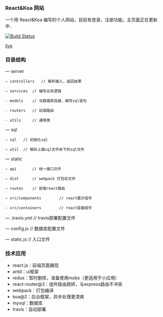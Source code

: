 ### React&Koa 网站
一个用 React&Koa 编写的个人网站，目前有登录，注册功能。主页面正在更新中..

[![Build Status](https://www.travis-ci.org/gatinul/My-Site.svg?branch=master)](https://travis-ci.org/gatinul/My-Site)

[live](http://gatinul.org:7001)

### 目录结构

— server 

	— controllers	// 解析输入，返回结果

	— services	// 编写业务逻辑
	
	- models	// 与数据库连接，编写sql语句

	- routers	// 后端路由

	- utils		// 通用类

— sql

	— sql	// 初始化sql

	— util	// 解析上面sql文件夹下的sql文件

— static

	— api		// 统一接口文件

	— dist		// webpack 打包后文件

	— routes 	// 前端react路由

	— src/components		// react展示组件

	- src/containers		// react容器组件

— .travis.yml 	// travis部署配置文件

— config.js	// 数据库配置文件

— static.js		// 入口文件

### 技术应用

- react.js：前端页面展现
- antd：ui框架
- redux：暂时删除，准备使用mobx（更适用于小应用）
- react-router@3：组件路由跳转，与express路由不冲突
- webpack：打包编译
- koa@2：后台框架，异步处理更清爽
- mysql：数据库
- travis：自动部署




​	